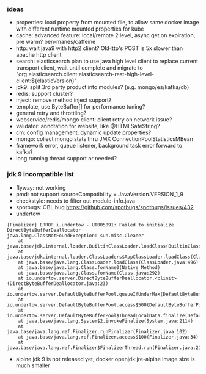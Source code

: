 ### ideas
* properties: load property from mounted file, to allow same docker image with different runtime mounted properties for kube 
* cache: advanced feature: local/remote 2 level, async get on expiration, pre warm? ben-manes/caffeine
* http: wait java9 with http2 client? OkHttp's POST is 5x slower than apache http client 
* search: elasticsearch plan to use java high level client to replace current transport client, wait until complete and migrate to "org.elasticsearch.client:elasticsearch-rest-high-level-client:${elasticVersion}"
* jdk9: split 3rd party product into modules? (e.g. mongo/es/kafka/db)
* redis: support cluster?
* inject: remove method inject support? 
* template, use ByteBuffer[] for performance tuning?
* general retry and throttling?
* webservice/redis/mongo client: client retry on network issue?
* validator: annotation for website, like @HTMLSafeString?
* cm: config management, dynamic update properties?
* mongo: collect mongo stats thru JMX ConnectionPoolStatisticsMBean
* framework error, queue listener, background task error forward to kafka?
* long running thread support or needed?

### jdk 9 incompatible list
* flyway: not working
* pmd: not support sourceCompatibility = JavaVersion.VERSION_1_9
* checkstyle: needs to filter out module-info.java
* spotbugs: OBL bug https://github.com/spotbugs/spotbugs/issues/432  
* undertow
```
[Finalizer] ERROR i.undertow - UT005091: Failed to initialize DirectByteBufferDeallocator
java.lang.ClassNotFoundException: sun.misc.Cleaner
	at java.base/jdk.internal.loader.BuiltinClassLoader.loadClass(BuiltinClassLoader.java:582)
	at java.base/jdk.internal.loader.ClassLoaders$AppClassLoader.loadClass(ClassLoaders.java:185)
	at java.base/java.lang.ClassLoader.loadClass(ClassLoader.java:496)
	at java.base/java.lang.Class.forName0(Native Method)
	at java.base/java.lang.Class.forName(Class.java:292)
	at io.undertow.server.DirectByteBufferDeallocator.<clinit>(DirectByteBufferDeallocator.java:23)
	at io.undertow.server.DefaultByteBufferPool.queueIfUnderMax(DefaultByteBufferPool.java:207)
	at io.undertow.server.DefaultByteBufferPool.access$500(DefaultByteBufferPool.java:41)
	at io.undertow.server.DefaultByteBufferPool$ThreadLocalData.finalize(DefaultByteBufferPool.java:300)
	at java.base/java.lang.System$2.invokeFinalize(System.java:2114)
	at java.base/java.lang.ref.Finalizer.runFinalizer(Finalizer.java:102)
	at java.base/java.lang.ref.Finalizer.access$100(Finalizer.java:34)
	at java.base/java.lang.ref.Finalizer$FinalizerThread.run(Finalizer.java:217)
```

* alpine jdk 9 is not released yet, docker openjdk:jre-alpine image size is much smaller
